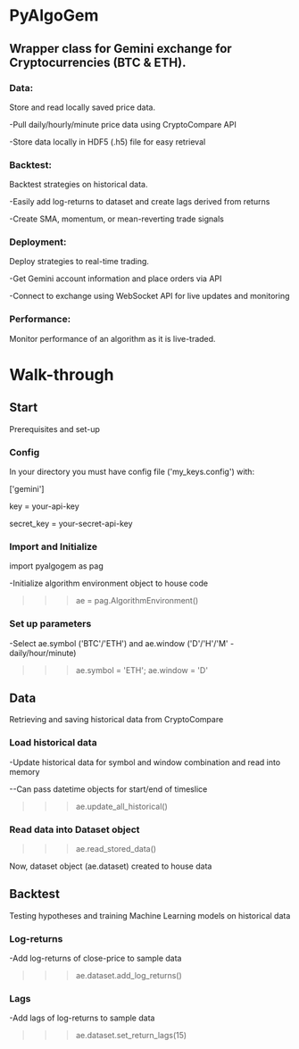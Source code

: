 # PyAlgoGem

## Wrapper class for Gemini exchange for Cryptocurrencies (BTC & ETH).


### Data:

Store and read locally saved price data.

-Pull daily/hourly/minute price data using CryptoCompare API

-Store data locally in HDF5 (.h5) file for easy retrieval

### Backtest:

Backtest strategies on historical data.

-Easily add log-returns to dataset and create lags derived from returns

-Create SMA, momentum, or mean-reverting trade signals

### Deployment:

Deploy strategies to real-time trading.

-Get Gemini account information and place orders via API

-Connect to exchange using WebSocket API for live updates and monitoring

### Performance:

Monitor performance of an algorithm as it is live-traded.



# Walk-through


## Start
Prerequisites and set-up

### Config
In your directory you must have config file ('my_keys.config') with:


['gemini']

key = your-api-key

secret_key = your-secret-api-key



### Import and Initialize
import pyalgogem as pag

-Initialize algorithm environment object to house code

>>> ae = pag.AlgorithmEnvironment()

### Set up parameters

-Select ae.symbol ('BTC'/'ETH') and ae.window ('D'/'H'/'M' - daily/hour/minute)

>>> ae.symbol = 'ETH'; ae.window = 'D' 

## Data
Retrieving and saving historical data from CryptoCompare
### Load historical data
-Update historical data for symbol and window combination and read into memory

--Can pass datetime objects for start/end of timeslice

>>> ae.update_all_historical()

### Read data into Dataset object

>>> ae.read_stored_data()

Now, dataset object (ae.dataset) created to house data

## Backtest
Testing hypotheses and training Machine Learning models on historical data
### Log-returns
-Add log-returns of close-price to sample data

>>> ae.dataset.add_log_returns()

### Lags
-Add lags of log-returns to sample data

>>> ae.dataset.set_return_lags(15)
